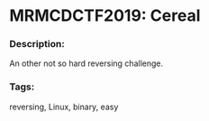 # MRMCDCTF2019: Cereal

### Description:
An other not so hard reversing challenge.

### Tags:
reversing, Linux, binary, easy
